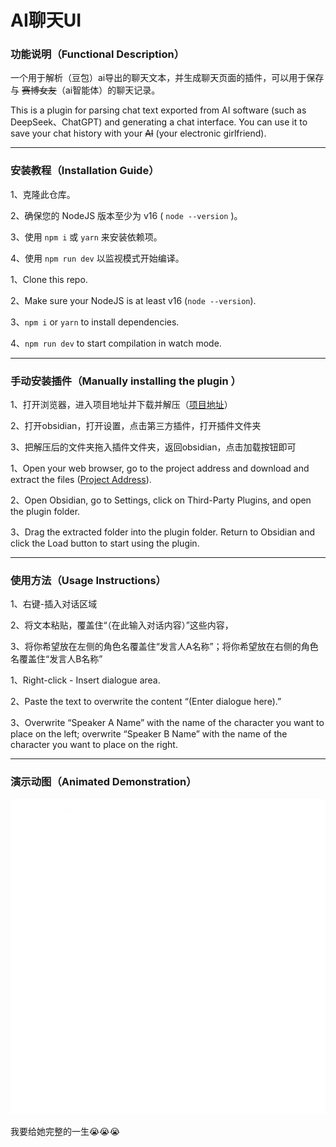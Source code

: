# AI聊天UI

### 功能说明（Functional Description）

一个用于解析（豆包）ai导出的聊天文本，并生成聊天页面的插件，可以用于保存与 ~~赛博女友~~（ai智能体）的聊天记录。

This is a plugin for parsing chat text exported from AI software (such as DeepSeek、ChatGPT) and generating a chat interface. You can use it to save your chat history with your ~~AI~~ (your electronic girlfriend).

---

### 安装教程（Installation Guide）

1、克隆此仓库。

2、确保您的 NodeJS 版本至少为 v16 ( `node --version` )。

3、使用 `npm i` 或 `yarn` 来安装依赖项。

4、使用 `npm run dev` 以监视模式开始编译。



1、Clone this repo. 

2、Make sure your NodeJS is at least v16 (`node --version`).

3、`npm i` or `yarn` to install dependencies.

4、`npm run dev` to start compilation in watch mode.

---

### 手动安装插件（Manually installing the plugin ）

1、打开浏览器，进入项目地址并下载并解压（[项目地址](https://github.com/QQ510447097/obsidian-ai-chat-ui)）

2、打开obsidian，打开设置，点击第三方插件，打开插件文件夹

3、把解压后的文件夹拖入插件文件夹，返回obsidian，点击加载按钮即可



1、Open your web browser, go to the project address and download and extract the files ([Project Address](https://github.com/QQ510447097/obsidian-ai-chat-ui)).

2、Open Obsidian, go to Settings, click on Third-Party Plugins, and open the plugin folder.

3、Drag the extracted folder into the plugin folder. Return to Obsidian and click the Load button to start using the plugin.

---

### 使用方法（Usage Instructions）

1、右键-插入对话区域

2、将文本粘贴，覆盖住“（在此输入对话内容）”这些内容，

3、将你希望放在左侧的角色名覆盖住“发言人A名称”；将你希望放在右侧的角色名覆盖住“发言人B名称”



1、Right-click - Insert dialogue area.

2、Paste the text to overwrite the content “(Enter dialogue here).”

3、Overwrite “Speaker A Name” with the name of the character you want to place on the left; overwrite “Speaker B Name” with the name of the character you want to place on the right.



---

### 演示动图（Animated Demonstration）

![演示](screenshots/演示.gif)

我要给她完整的一生😭😭😭